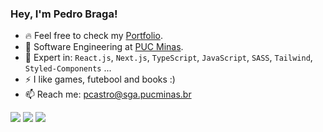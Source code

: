 <h3>Hey, I'm Pedro Braga!</h3>

- 🔥 Feel free to check my [Portfolio](https://www.pedrobragadev.com/).
- 🏢 Software Engineering at [PUC Minas](https://www.pucminas.br/destaques/Paginas/default.aspx).
- 🧰 Expert in: `React.js`, `Next.js`, `TypeScript`, `JavaScript`, `SASS`, `Tailwind`, `Styled-Components` ...
- ⚡ I like games, futebool and books :)
- 📫 Reach me: pcastro@sga.pucminas.br

[<img src="https://img.shields.io/badge/github-%2312100E.svg?&style=for-the-badge&logo=github&logoColor=white&color=black" />](https://github.com/bragap)
[<img src="https://img.shields.io/badge/WhatsApp-25D366?style=for-the-badge&logo=whatsapp&logoColor=white" />](https://wa.link/o5adad)
[<img src="https://img.shields.io/badge/linkedin-%230077B5.svg?&style=for-the-badge&logo=linkedin&logoColor=white" />](https://www.linkedin.com/in/pedrobragadecastro/)
